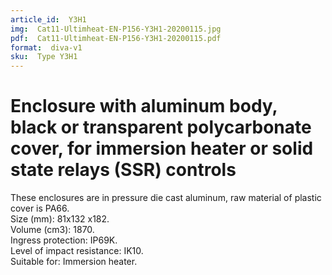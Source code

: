 ```yaml
---
article_id:  Y3H1
img:  Cat11-Ultimheat-EN-P156-Y3H1-20200115.jpg
pdf:  Cat11-Ultimheat-EN-P156-Y3H1-20200115.pdf
format:  diva-v1
sku:  Type Y3H1
---
```


# Enclosure with aluminum body, black or transparent polycarbonate cover, for immersion heater or solid state relays (SSR) controls

These enclosures are in pressure die cast aluminum, raw material of plastic cover is PA66.  
Size (mm): 81x132 x182.  
Volume (cm3): 1870.  
Ingress protection: IP69K.  
Level of impact resistance: IK10.  
Suitable for: Immersion heater.  
